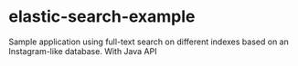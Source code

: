 # elastic-search-example
Sample application using full-text search on different indexes based on an Instagram-like database. With Java API
